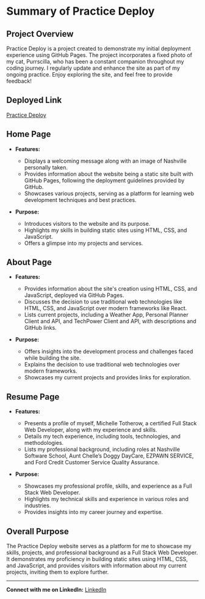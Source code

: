 # Summary of Practice Deploy

## Project Overview

Practice Deploy is a project created to demonstrate my initial deployment experience using GitHub Pages. The project incorporates a fixed photo of my cat, Purrscilla, who has been a constant companion throughout my coding journey. I regularly update and enhance the site as part of my ongoing practice. Enjoy exploring the site, and feel free to provide feedback!

## Deployed Link

[Practice Deploy](https://thechelle13.github.io/)

## Home Page

- **Features:**
  - Displays a welcoming message along with an image of Nashville personally taken.
  - Provides information about the website being a static site built with GitHub Pages, following the deployment guidelines provided by GitHub.
  - Showcases various projects, serving as a platform for learning web development techniques and best practices.
 
- **Purpose:** 
  - Introduces visitors to the website and its purpose.
  - Highlights my skills in building static sites using HTML, CSS, and JavaScript.
  - Offers a glimpse into my projects and services.

## About Page

- **Features:**
  - Provides information about the site's creation using HTML, CSS, and JavaScript, deployed via GitHub Pages.
  - Discusses the decision to use traditional web technologies like HTML, CSS, and JavaScript over modern frameworks like React.
  - Lists current projects, including a Weather App, Personal Planner Client and API, and TechPower Client and API, with descriptions and GitHub links.

- **Purpose:** 
  - Offers insights into the development process and challenges faced while building the site.
  - Explains the decision to use traditional web technologies over modern frameworks.
  - Showcases my current projects and provides links for exploration.

## Resume Page

- **Features:**
  - Presents a profile of myself, Michelle Totherow, a certified Full Stack Web Developer, along with my experience and skills.
  - Details my tech experience, including tools, technologies, and methodologies.
  - Lists my professional background, including roles at Nashville Software School, Aunt Chelle’s Doggy DayCare, EZPAWN SERVICE, and Ford Credit Customer Service Quality Assurance.

- **Purpose:** 
  - Showcases my professional profile, skills, and experience as a Full Stack Web Developer.
  - Highlights my technical skills and experience in various roles and industries.
  - Provides insights into my career journey and expertise.

## Overall Purpose

The Practice Deploy website serves as a platform for me to showcase my skills, projects, and professional background as a Full Stack Web Developer. It demonstrates my proficiency in building static sites using HTML, CSS, and JavaScript, and provides visitors with information about my current projects, inviting them to explore further.

---

**Connect with me on LinkedIn:** [LinkedIn](https://www.linkedin.com/in/michelletotherow/)
